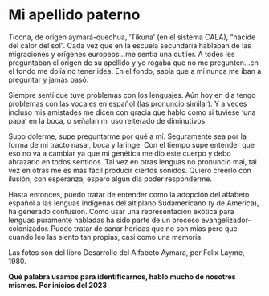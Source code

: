 # Mi apellido paterno

Ticona, de origen aymará-quechua, ‘Tikuna’ (en el sistema CALA), “nacide del calor del sol”.
Cada vez que en la escuela secundaria hablaban de las migraciones y orígenes europeos…me sentía una outlier. A todes les preguntaban el origen de su apellido y yo rogaba que no me pregunten…en el fondo me dolía no tener idea. En el fondo, sabía que a mí nunca me iban a preguntar y jamás pasó.

Siempre sentí que tuve problemas con los lenguajes. Aún hoy en día tengo problemas con las vocales en español (las pronuncio similar). Y a veces incluso mis amistades me dicen con gracia que hablo como si tuviese ‘una papa’ en la boca, o señalan mi uso reiterado de diminutivos.

Supo dolerme, supe preguntarme por qué a mí.
Seguramente sea por la forma de mi tracto nasal, boca y laringe. Con el tiempo supe entender que eso no va a cambiar ya que mi genética me dio este cuerpo y debo abrazarlo en todos sentidos. Tal vez en otras lenguas no pronuncio mal, tal vez en otras me es más fácil producir ciertos sonidos. Quiero creerlo con ilusión, con esperanza, espero algún día poder responderme.

Hasta entonces, puedo tratar de entender como la adopción del alfabeto español a las lenguas indígenas del altiplano Sudamericano (y de America), ha generado confusion. Como usar una representación exótica para lenguas puramente habladas ha sido parte de un proceso evangelizador-colonizador. Puedo tratar de sanar heridas que no son mías pero que cuando leo las siento tan propias, casi como una memoria.

Las fotos son del libro Desarrollo del Alfabeto Aymara, por Felix Layme, 1980.

**Qué palabra usamos para identificarnos, hablo mucho de nosotres mismes. Por inicios del 2023**